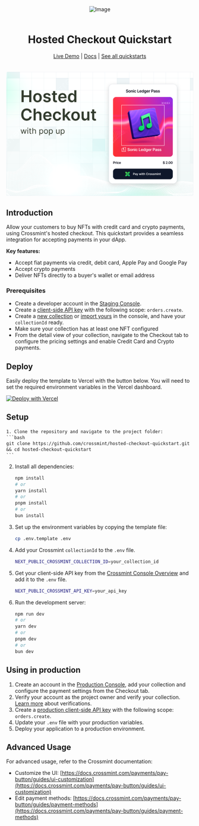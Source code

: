 <div align="center">
<img width="200" alt="Image" src="https://github.com/user-attachments/assets/8b617791-cd37-4a5a-8695-a7c9018b7c70" />
<br>
<br>
<h1>Hosted Checkout Quickstart</h1>

<div align="center">
<a href="https://hosted-checkout.demos-crossmint.com/">Live Demo</a> | <a href="https://docs.crossmint.com/payments/pay-button/overview">Docs</a> | <a href="https://github.com/crossmint">See all quickstarts</a>
</div>

<br>
<br>
<img src="./assets/hosted.png" alt="Hosted Checkout Quickstart" width="full">
</div>

## Introduction

Allow your customers to buy NFTs with credit card and crypto payments, using Crossmint's hosted checkout. This quickstart provides a seamless integration for accepting payments in your dApp.

**Key features:**

- Accept fiat payments via credit, debit card, Apple Pay and Google Pay
- Accept crypto payments
- Deliver NFTs directly to a buyer's wallet or email address

### Prerequisites

- Create a developer account in the [Staging Console](https://staging.crossmint.com/signin?callbackUrl=/console).
- Create a [client-side API key](https://docs.crossmint.com/introduction/platform/api-keys/client-side) with the following scope: `orders.create`.
- Create a [new collection](https://docs.crossmint.com/payments/guides/create-collection) or [import yours](https://docs.crossmint.com/payments/guides/register-collection) in the console, and have your `collectionId` ready.
- Make sure your collection has at least one NFT configured
- From the detail view of your collection, navigate to the Checkout tab to configure the pricing settings and enable Credit Card and Crypto payments.

## Deploy

Easily deploy the template to Vercel with the button below. You will need to set the required environment variables in the Vercel dashboard.

[![Deploy with Vercel](https://vercel.com/button)](https://vercel.com/new/clone?repository-url=https%3A%2F%2Fgithub.com%2FCrossmint%2Fhosted-checkout-quickstart&env=NEXT_PUBLIC_CROSSMINT_API_KEY&env=NEXT_PUBLIC_CROSSMINT_COLLECTION_ID)

## Setup

    1. Clone the repository and navigate to the project folder:
    ```bash
    git clone https://github.com/crossmint/hosted-checkout-quickstart.git && cd hosted-checkout-quickstart
    ```

2. Install all dependencies:

    ```bash
    npm install
    # or
    yarn install
    # or
    pnpm install
    # or
    bun install
    ```

3. Set up the environment variables by copying the template file:

    ```bash
    cp .env.template .env
    ```

4. Add your Crossmint `collectionId` to the `.env` file.

    ```bash
    NEXT_PUBLIC_CROSSMINT_COLLECTION_ID=your_collection_id
    ```

5. Get your client-side API key from the [Crossmint Console Overview](https://staging.crossmint.com/console/overview) and add it to the `.env` file.

    ```bash
    NEXT_PUBLIC_CROSSMINT_API_KEY=your_api_key
    ```

6. Run the development server:

    ```bash
    npm run dev
    # or
    yarn dev
    # or
    pnpm dev
    # or
    bun dev
    ```

## Using in production

1. Create an account in the [Production Console](https://www.crossmint.com/signin?callbackUrl=/console), add your collection and configure the payment settings from the Checkout tab.
2. Verify your account as the project owner and verify your collection. [Learn more](https://docs.crossmint.com/introduction/platform/account-verification) about verifications.
3. Create a [production client-side API key](https://docs.crossmint.com/introduction/platform/api-keys/client-side) with the following scope: `orders.create`.
4. Update your `.env` file with your production variables.
5. Deploy your application to a production environment.

## Advanced Usage

For advanced usage, refer to the Crossmint documentation:

- Customize the UI: [https://docs.crossmint.com/payments/pay-button/guides/ui-customization](https://docs.crossmint.com/payments/pay-button/guides/ui-customization)
- Edit payment methods: [https://docs.crossmint.com/payments/pay-button/guides/payment-methods](https://docs.crossmint.com/payments/pay-button/guides/payment-methods)
